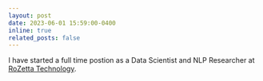 ```yaml
---
layout: post
date: 2023-06-01 15:59:00-0400
inline: true
related_posts: false
---
```


I have started a full time postion as a Data Scientist and NLP Researcher at <a href="https://www.rozettatechnology.com">RoZetta Technology</a>.
